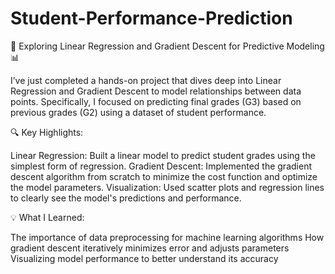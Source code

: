 # Student-Performance-Prediction
🚀 Exploring Linear Regression and Gradient Descent for Predictive Modeling 📊

I’ve just completed a hands-on project that dives deep into Linear Regression and Gradient Descent to model relationships between data points. Specifically, I focused on predicting final grades (G3) based on previous grades (G2) using a dataset of student performance.

🔍 Key Highlights:

Linear Regression: Built a linear model to predict student grades using the simplest form of regression.
Gradient Descent: Implemented the gradient descent algorithm from scratch to minimize the cost function and optimize the model parameters.
Visualization: Used scatter plots and regression lines to clearly see the model's predictions and performance.

💡 What I Learned:

The importance of data preprocessing for machine learning algorithms
How gradient descent iteratively minimizes error and adjusts parameters
Visualizing model performance to better understand its accuracy
